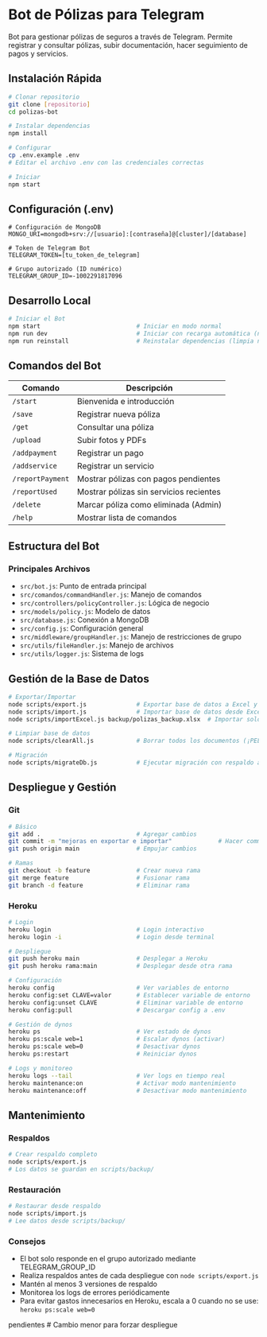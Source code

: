 # Bot de Pólizas para Telegram

Bot para gestionar pólizas de seguros a través de Telegram. Permite registrar y consultar pólizas, subir documentación, hacer seguimiento de pagos y servicios.

## Instalación Rápida

```bash
# Clonar repositorio
git clone [repositorio]
cd polizas-bot

# Instalar dependencias
npm install

# Configurar
cp .env.example .env
# Editar el archivo .env con las credenciales correctas

# Iniciar
npm start
```

## Configuración (.env)

```
# Configuración de MongoDB
MONGO_URI=mongodb+srv://[usuario]:[contraseña]@[cluster]/[database]

# Token de Telegram Bot
TELEGRAM_TOKEN=[tu_token_de_telegram]

# Grupo autorizado (ID numérico)
TELEGRAM_GROUP_ID=-1002291817096
```

## Desarrollo Local

```bash
# Iniciar el Bot
npm start                           # Iniciar en modo normal
npm run dev                         # Iniciar con recarga automática (nodemon)
npm run reinstall                   # Reinstalar dependencias (limpia node_modules y package-lock.json)
```

## Comandos del Bot

| Comando | Descripción |
|---------|-------------|
| `/start` | Bienvenida e introducción |
| `/save` | Registrar nueva póliza |
| `/get` | Consultar una póliza |
| `/upload` | Subir fotos y PDFs |
| `/addpayment` | Registrar un pago |
| `/addservice` | Registrar un servicio |
| `/reportPayment` | Mostrar pólizas con pagos pendientes |
| `/reportUsed` | Mostrar pólizas sin servicios recientes |
| `/delete` | Marcar póliza como eliminada (Admin) |
| `/help` | Mostrar lista de comandos |

## Estructura del Bot

### Principales Archivos
- `src/bot.js`: Punto de entrada principal
- `src/comandos/commandHandler.js`: Manejo de comandos
- `src/controllers/policyController.js`: Lógica de negocio
- `src/models/policy.js`: Modelo de datos
- `src/database.js`: Conexión a MongoDB
- `src/config.js`: Configuración general
- `src/middleware/groupHandler.js`: Manejo de restricciones de grupo
- `src/utils/fileHandler.js`: Manejo de archivos
- `src/utils/logger.js`: Sistema de logs

## Gestión de la Base de Datos

```bash
# Exportar/Importar
node scripts/export.js              # Exportar base de datos a Excel y archivos
node scripts/import.js              # Importar base de datos desde Excel y archivos
node scripts/importExcel.js backup/polizas_backup.xlsx  # Importar solo desde Excel

# Limpiar base de datos
node scripts/clearAll.js            # Borrar todos los documentos (¡PELIGROSO!)

# Migración
node scripts/migrateDb.js           # Ejecutar migración con respaldo automático
```

## Despliegue y Gestión

### Git
```bash
# Básico
git add .                           # Agregar cambios
git commit -m "mejoras en exportar e importar"             # Hacer commit
git push origin main                # Empujar cambios

# Ramas
git checkout -b feature             # Crear nueva rama
git merge feature                   # Fusionar rama
git branch -d feature               # Eliminar rama
```

### Heroku
```bash
# Login
heroku login                        # Login interactivo
heroku login -i                     # Login desde terminal

# Despliegue
git push heroku main                # Desplegar a Heroku
git push heroku rama:main           # Desplegar desde otra rama

# Configuración
heroku config                       # Ver variables de entorno
heroku config:set CLAVE=valor       # Establecer variable de entorno
heroku config:unset CLAVE           # Eliminar variable de entorno
heroku config:pull                  # Descargar config a .env

# Gestión de dynos
heroku ps                           # Ver estado de dynos
heroku ps:scale web=1               # Escalar dynos (activar)
heroku ps:scale web=0               # Desactivar dynos
heroku ps:restart                   # Reiniciar dynos

# Logs y monitoreo
heroku logs --tail                  # Ver logs en tiempo real
heroku maintenance:on               # Activar modo mantenimiento
heroku maintenance:off              # Desactivar modo mantenimiento
```

## Mantenimiento

### Respaldos
```bash
# Crear respaldo completo
node scripts/export.js
# Los datos se guardan en scripts/backup/
```

### Restauración
```bash
# Restaurar desde respaldo
node scripts/import.js
# Lee datos desde scripts/backup/
```

### Consejos

- El bot solo responde en el grupo autorizado mediante TELEGRAM_GROUP_ID
- Realiza respaldos antes de cada despliegue con `node scripts/export.js`
- Mantén al menos 3 versiones de respaldo
- Monitorea los logs de errores periódicamente
- Para evitar gastos innecesarios en Heroku, escala a 0 cuando no se use: `heroku ps:scale web=0`

pendientes # Cambio menor para forzar despliegue
